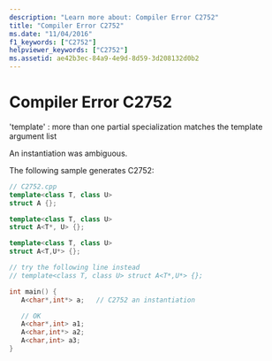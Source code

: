 ```yaml
---
description: "Learn more about: Compiler Error C2752"
title: "Compiler Error C2752"
ms.date: "11/04/2016"
f1_keywords: ["C2752"]
helpviewer_keywords: ["C2752"]
ms.assetid: ae42b3ec-84a9-4e9d-8d59-3d208132d0b2
---
```

# Compiler Error C2752

'template' : more than one partial specialization matches the template argument list

An instantiation was ambiguous.

The following sample generates C2752:

```cpp
// C2752.cpp
template<class T, class U>
struct A {};

template<class T, class U>
struct A<T*, U> {};

template<class T, class U>
struct A<T,U*> {};

// try the following line instead
// template<class T, class U> struct A<T*,U*> {};

int main() {
   A<char*,int*> a;   // C2752 an instantiation

   // OK
   A<char*,int> a1;
   A<char,int*> a2;
   A<char,int> a3;
}
```
